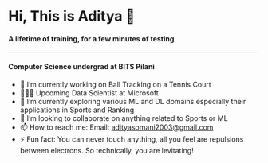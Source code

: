 
# Hi, This is Aditya 👋
#### A lifetime of training, for a few minutes of testing
___

####  Computer Science undergrad at BITS Pilani

- 🔭 I’m currently working on Ball Tracking on a Tennis Court
- 👨🏻‍💻 Upcoming Data Scientist at Microsoft
- 🌱 I’m currently exploring various ML and DL domains especially their applications in Sports and Ranking
- 👯 I’m looking to collaborate on anything related to Sports or ML
- 📫 How to reach me: Email: adityasomani2003@gmail.com
- ⚡ Fun fact: You can never touch anything, all you feel are repulsions between electrons. So technically, you are levitating!

